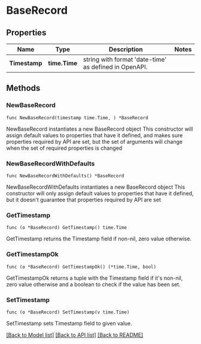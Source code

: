 # BaseRecord

## Properties

Name | Type | Description | Notes
------------ | ------------- | ------------- | -------------
**Timestamp** | **time.Time** | string with format &#39;date-time&#39; as defined in OpenAPI. | 

## Methods

### NewBaseRecord

`func NewBaseRecord(timestamp time.Time, ) *BaseRecord`

NewBaseRecord instantiates a new BaseRecord object
This constructor will assign default values to properties that have it defined,
and makes sure properties required by API are set, but the set of arguments
will change when the set of required properties is changed

### NewBaseRecordWithDefaults

`func NewBaseRecordWithDefaults() *BaseRecord`

NewBaseRecordWithDefaults instantiates a new BaseRecord object
This constructor will only assign default values to properties that have it defined,
but it doesn't guarantee that properties required by API are set

### GetTimestamp

`func (o *BaseRecord) GetTimestamp() time.Time`

GetTimestamp returns the Timestamp field if non-nil, zero value otherwise.

### GetTimestampOk

`func (o *BaseRecord) GetTimestampOk() (*time.Time, bool)`

GetTimestampOk returns a tuple with the Timestamp field if it's non-nil, zero value otherwise
and a boolean to check if the value has been set.

### SetTimestamp

`func (o *BaseRecord) SetTimestamp(v time.Time)`

SetTimestamp sets Timestamp field to given value.



[[Back to Model list]](../README.md#documentation-for-models) [[Back to API list]](../README.md#documentation-for-api-endpoints) [[Back to README]](../README.md)


